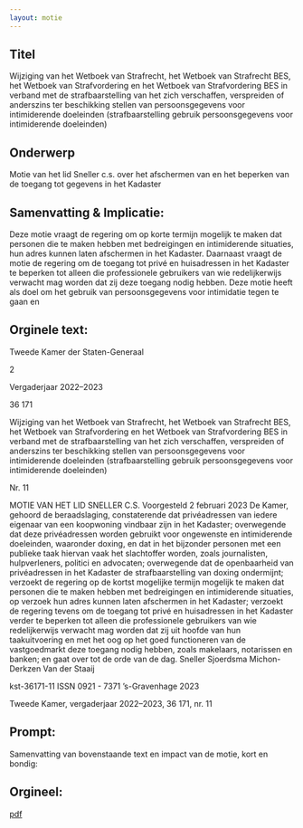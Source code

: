 ```yaml
---
layout: motie
---
```

## Titel
Wijziging van het Wetboek van Strafrecht, het Wetboek van Strafrecht BES, het Wetboek van Strafvordering en het Wetboek van Strafvordering BES in verband met de strafbaarstelling van het zich verschaffen, verspreiden of anderszins ter beschikking stellen van persoonsgegevens voor intimiderende doeleinden (strafbaarstelling gebruik persoonsgegevens voor intimiderende doeleinden)
## Onderwerp
Motie van het lid Sneller c.s. over het afschermen van en het beperken van de toegang tot gegevens in het Kadaster
## Samenvatting & Implicatie:

Deze motie vraagt de regering om op korte termijn mogelijk te maken dat personen die te maken hebben met bedreigingen en intimiderende situaties, hun adres kunnen laten afschermen in het Kadaster. Daarnaast vraagt de motie de regering om de toegang tot privé en huisadressen in het Kadaster te beperken tot alleen die professionele gebruikers van wie redelijkerwijs verwacht mag worden dat zij deze toegang nodig hebben. Deze motie heeft als doel om het gebruik van persoonsgegevens voor intimidatie tegen te gaan en
## Orginele text:


Tweede Kamer der Staten-Generaal

2

Vergaderjaar 2022–2023

36 171

Wijziging van het Wetboek van Strafrecht, het
Wetboek van Strafrecht BES, het Wetboek van
Strafvordering en het Wetboek van
Strafvordering BES in verband met de
strafbaarstelling van het zich verschaffen,
verspreiden of anderszins ter beschikking
stellen van persoonsgegevens voor
intimiderende doeleinden (strafbaarstelling
gebruik persoonsgegevens voor intimiderende
doeleinden)

Nr. 11

MOTIE VAN HET LID SNELLER C.S.
Voorgesteld 2 februari 2023
De Kamer,
gehoord de beraadslaging,
constaterende dat privéadressen van iedere eigenaar van een
koopwoning vindbaar zijn in het Kadaster;
overwegende dat deze privéadressen worden gebruikt voor ongewenste
en intimiderende doeleinden, waaronder doxing, en dat in het bijzonder
personen met een publieke taak hiervan vaak het slachtoffer worden,
zoals journalisten, hulpverleners, politici en advocaten;
overwegende dat de openbaarheid van privéadressen in het Kadaster de
strafbaarstelling van doxing ondermijnt;
verzoekt de regering op de kortst mogelijke termijn mogelijk te maken dat
personen die te maken hebben met bedreigingen en intimiderende
situaties, op verzoek hun adres kunnen laten afschermen in het Kadaster;
verzoekt de regering tevens om de toegang tot privé en huisadressen in
het Kadaster verder te beperken tot alleen die professionele gebruikers
van wie redelijkerwijs verwacht mag worden dat zij uit hoofde van hun
taakuitvoering en met het oog op het goed functioneren van de vastgoedmarkt deze toegang nodig hebben, zoals makelaars, notarissen en banken;
en gaat over tot de orde van de dag.
Sneller
Sjoerdsma
Michon-Derkzen
Van der Staaij

kst-36171-11
ISSN 0921 - 7371
’s-Gravenhage 2023

Tweede Kamer, vergaderjaar 2022–2023, 36 171, nr. 11


## Prompt:
Samenvatting van bovenstaande text en impact van de motie, kort en bondig:

## Orgineel:
[pdf](https://gegevensmagazijn.tweedekamer.nl/OData/v4/2.0/Document(9208c4e4-33ef-4a27-be0c-c70e8008941b)/resource)
